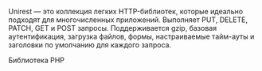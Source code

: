 Unirest — это коллекция легких HTTP-библиотек, которые идеально подходят для многочисленных приложений. Выполняет PUT, DELETE, PATCH, GET и POST запросы. Поддерживается gzip, базовая аутентификация, загрузка файлов, формы, настраиваемые тайм-ауты и заголовки по умолчанию для каждого запроса.

Библиотека PHP